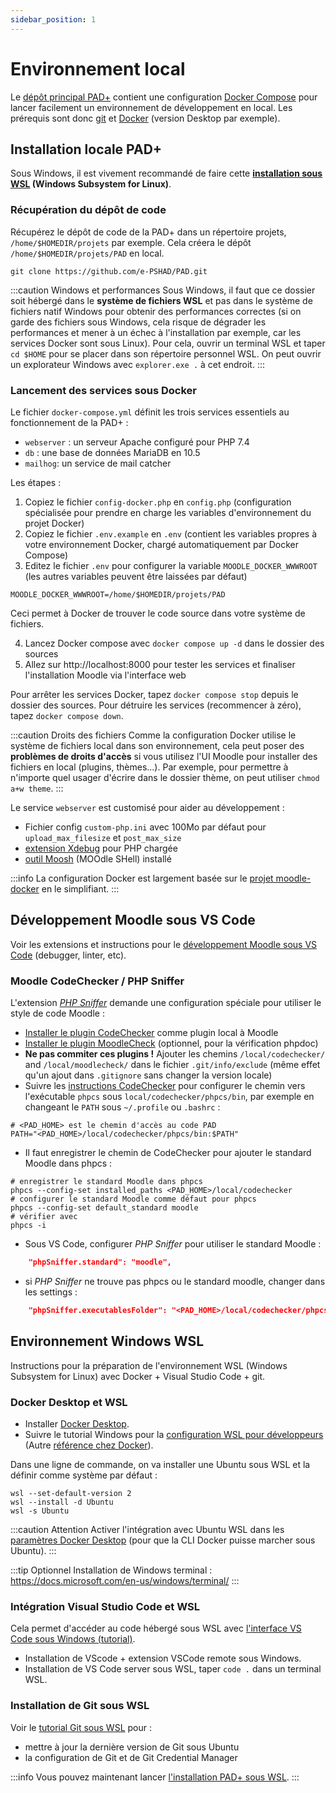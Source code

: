 ```yaml
---
sidebar_position: 1
---
```

# Environnement local

Le [dépôt principal PAD+](https://github.com/e-PSHAD/PAD) contient une configuration [Docker Compose](https://docs.docker.com/compose/) pour lancer facilement un environnement de développement en local. Les prérequis sont donc [git](https://git-scm.com/) et [Docker](https://www.docker.com/) (version Desktop par exemple).

## Installation locale PAD+

Sous Windows, il est vivement recommandé de faire cette **[installation sous WSL](#environnement-windows-wsl) (Windows Subsystem for Linux)**.

### Récupération du dépôt de code

Récupérez le dépôt de code de la PAD+ dans un répertoire projets, `/home/$HOMEDIR/projets` par exemple. Cela créera le dépôt `/home/$HOMEDIR/projets/PAD` en local.

```
git clone https://github.com/e-PSHAD/PAD.git
```

:::caution Windows et performances
Sous Windows, il faut que ce dossier soit hébergé dans le **système de fichiers WSL** et pas dans le système de fichiers natif Windows pour obtenir des performances correctes (si on garde des fichiers sous Windows, cela risque de dégrader les performances et mener à un échec à l'installation par exemple, car les services Docker sont sous Linux). Pour cela, ouvrir un terminal WSL et taper `cd $HOME` pour se placer dans son répertoire personnel WSL. On peut ouvrir un explorateur Windows avec `explorer.exe .` à cet endroit.
:::

### Lancement des services sous Docker

Le fichier `docker-compose.yml` définit les trois services essentiels au fonctionnement de la PAD+ :

- `webserver` : un serveur Apache configuré pour PHP 7.4
- `db` : une base de données MariaDB en 10.5
- `mailhog`: un service de mail catcher

Les étapes :

1. Copiez le fichier `config-docker.php` en `config.php` (configuration spécialisée pour prendre en charge les variables d'environnement du projet Docker)
2. Copiez le fichier `.env.example` en `.env` (contient les variables propres à votre environnement Docker, chargé automatiquement par Docker Compose)
3. Editez le fichier `.env` pour configurer la variable `MOODLE_DOCKER_WWWROOT` (les autres variables peuvent être laissées par défaut)

```
MOODLE_DOCKER_WWWROOT=/home/$HOMEDIR/projets/PAD
```

Ceci permet à Docker de trouver le code source dans votre système de fichiers.

4. Lancez Docker compose avec `docker compose up -d` dans le dossier des sources
5. Allez sur http://localhost:8000 pour tester les services et finaliser l'installation Moodle via l'interface web

Pour arrêter les services Docker, tapez `docker compose stop` depuis le dossier des sources. Pour détruire les services (recommencer à zéro), tapez `docker compose down`.

:::caution Droits des fichiers
Comme la configuration Docker utilise le système de fichiers local dans son environnement, cela peut poser des **problèmes de droits d'accès** si vous utilisez l'UI Moodle pour installer des fichiers en local (plugins, thèmes...). Par exemple, pour permettre à n'importe quel usager d'écrire dans le dossier thème, on peut utiliser `chmod a+w theme`.
:::

Le service `webserver` est customisé pour aider au développement :
- Fichier config `custom-php.ini` avec 100Mo par défaut pour `upload_max_filesize` et `post_max_size`
- [extension Xdebug](https://xdebug.org/) pour PHP chargée
- [outil Moosh](https://moosh-online.com/) (MOOdle SHell) installé


:::info
La configuration Docker est largement basée sur le [projet moodle-docker](https://github.com/moodlehq/moodle-docker) en le simplifiant.
:::


## Développement Moodle sous VS Code
Voir les extensions et instructions pour le [développement Moodle sous VS Code](https://docs.moodle.org/dev/Setting_up_VSCode) (debugger, linter, etc).

### Moodle CodeChecker / PHP Sniffer

L'extension *[PHP Sniffer](https://marketplace.visualstudio.com/items?itemName=wongjn.php-sniffer)* demande une configuration spéciale pour utiliser le style de code Moodle :

- [Installer le plugin CodeChecker](https://docs.moodle.org/dev/CodeSniffer#Installing_codechecker) comme plugin local à Moodle
- [Installer le plugin MoodleCheck](https://github.com/moodlehq/moodle-local_moodlecheck) (optionnel, pour la vérification phpdoc)
- **Ne pas commiter ces plugins !** Ajouter les chemins `/local/codechecker/` and `/local/moodlecheck/` dans le fichier `.git/info/exclude` (même effet qu'un ajout dans `.gitignore` sans changer la version locale)
- Suivre les [instructions CodeChecker](https://github.com/moodlehq/moodle-local_codechecker#information) pour configurer le chemin vers l'exécutable `phpcs` sous `local/codechecker/phpcs/bin`, par exemple en changeant le `PATH` sous `~/.profile` ou `.bashrc` :

```shell
# <PAD_HOME> est le chemin d'accès au code PAD
PATH="<PAD_HOME>/local/codechecker/phpcs/bin:$PATH"
```

- Il faut enregistrer le chemin de CodeChecker pour ajouter le standard Moodle dans phpcs  :

```shell
# enregistrer le standard Moodle dans phpcs
phpcs --config-set installed_paths <PAD_HOME>/local/codechecker
# configurer le standard Moodle comme défaut pour phpcs
phpcs --config-set default_standard moodle
# vérifier avec
phpcs -i
```

- Sous VS Code, configurer *PHP Sniffer* pour utiliser le standard Moodle :

```json
    "phpSniffer.standard": "moodle",
```

- si *PHP Sniffer* ne trouve pas phpcs ou le standard moodle, changer dans les settings :

```json
    "phpSniffer.executablesFolder": "<PAD_HOME>/local/codechecker/phpcs/bin"
```


## Environnement Windows WSL

Instructions pour la préparation de l'environnement WSL (Windows Subsystem for Linux) avec Docker + Visual Studio Code + git.

### Docker Desktop et WSL

- Installer [Docker Desktop](https://www.docker.com/products/docker-desktop).
- Suivre le tutorial Windows pour la [configuration WSL pour développeurs](https://docs.microsoft.com/en-us/windows/wsl/setup/environment) (Autre [référence chez Docker](https://docs.docker.com/desktop/windows/wsl/#develop-with-docker-and-wsl-2)).

Dans une ligne de commande, on va installer une Ubuntu sous WSL et la définir comme système par défaut :
```
wsl --set-default-version 2
wsl --install -d Ubuntu
wsl -s Ubuntu
```
:::caution Attention
Activer l'intégration avec Ubuntu WSL dans les [paramètres Docker Desktop](https://moodle.org/mod/forum/discuss.php?d=420197) (pour que la CLI Docker puisse marcher sous Ubuntu).
:::

:::tip Optionnel
Installation de Windows terminal : https://docs.microsoft.com/en-us/windows/terminal/
:::


### Intégration Visual Studio Code et WSL
Cela permet d'accéder au code hébergé sous WSL avec [l'interface VS Code sous Windows (tutorial)](https://docs.microsoft.com/en-us/windows/wsl/tutorials/wsl-vscode).

- Installation de VScode + extension VSCode remote sous Windows.
- Installation de VS Code server sous WSL, taper `code .` dans un terminal WSL.

### Installation de Git sous WSL
Voir le [tutorial Git sous WSL](https://docs.microsoft.com/en-us/windows/wsl/tutorials/wsl-git) pour :
- mettre à jour la dernière version de Git sous Ubuntu
- la configuration de Git et de Git Credential Manager

:::info
Vous pouvez maintenant lancer [l'installation PAD+ sous WSL](#installation-locale-pad).
:::

